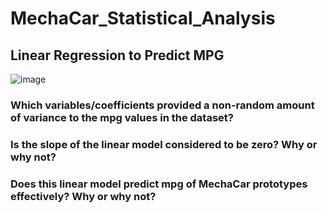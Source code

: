 # MechaCar_Statistical_Analysis

## Linear Regression to Predict MPG

![image](https://user-images.githubusercontent.com/114967995/231609490-5e347fe2-8109-4dd4-93ab-ff8d392bfb56.png)

### Which variables/coefficients provided a non-random amount of variance to the mpg values in the dataset?

### Is the slope of the linear model considered to be zero? Why or why not?

### Does this linear model predict mpg of MechaCar prototypes effectively? Why or why not?
